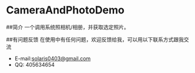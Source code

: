 # CameraAndPhotoDemo

##简介
一个调用系统照相机/相册，并获取选定照片。

##有问题反馈
在使用中有任何问题，欢迎反馈给我，可以用以下联系方式跟我交流

* E-mail:solaris0403@gmail.com
* QQ: 405634654
